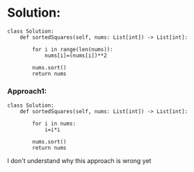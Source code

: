 # Solution:

```
class Solution:
    def sortedSquares(self, nums: List[int]) -> List[int]:
        
        for i in range(len(nums)):
            nums[i]=(nums[i])**2
        
        nums.sort()
        return nums
```

### Approach1:

```
class Solution:
    def sortedSquares(self, nums: List[int]) -> List[int]:
        
        for i in nums:
            i=i*i
        
        nums.sort()
        return nums
```
I don't understand why this approach is wrong yet
